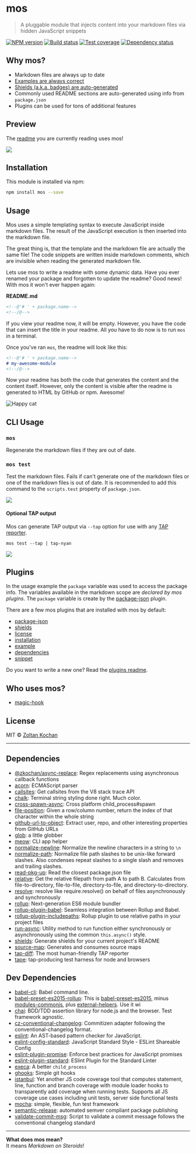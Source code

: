 <!--@'# ' + package.name-->
# mos
<!--/@-->

<!--@'> ' + package.description-->
> A pluggable module that injects content into your markdown files via hidden JavaScript snippets
<!--/@-->

<!--@shields.flatSquare('npm', 'travis', 'coveralls', 'deps')-->
[![NPM version](https://img.shields.io/npm/v/mos.svg?style=flat-square)](https://www.npmjs.com/package/mos)
[![Build status](https://img.shields.io/travis/zkochan/mos.svg?style=flat-square)](https://travis-ci.org/zkochan/mos)
[![Test coverage](https://img.shields.io/coveralls/zkochan/mos.svg?style=flat-square)](https://coveralls.io/r/zkochan/mos?branch=master)
[![Dependency status](https://img.shields.io/david/zkochan/mos.svg?style=flat-square)](https://david-dm.org/zkochan/mos)
<!--/@-->


## Why mos?

* Markdown files are always up to date
* [Examples are always correct][mos-plugin-example]
* [Shields (a.k.a. badges) are auto-generated][mos-plugin-shields]
* Commonly used README sections are auto-generated using info from `package.json`
* Plugins can be used for tons of additional features


## Preview

The [readme][] you are currently reading uses mos!

![](http://i.imgur.com/tXcB20W.png)


<!--@installation()-->
## Installation

This module is installed via npm:

``` sh
npm install mos --save
```
<!--/@-->


## Usage

Mos uses a simple templating syntax to execute JavaScript inside markdown files. The result of the JavaScript execution is then inserted into the markdown file.

The great thing is, that the template and the markdown file are actually the same file! The code snippets are written inside markdown comments, which are invisible when reading the generated markdown file.

Lets use mos to write a readme with some dynamic data. Have you ever renamed your package and forgotten to update the readme? Good news! With mos it won't ever happen again:

**README.md**

``` md
<!--@'# ' + package.name-->
<!--/@-->
```

If you view your readme now, it will be empty. However, you have the code that can insert the title in your readme. All you have to do now is to run `mos` in a terminal.

Once you've ran `mos`, the readme will look like this:

``` md
<!--@'# ' + package.name-->
# my-awesome-module
<!--/@-->
```

Now your readme has both the code that generates the content and the content itself. However, only the content is visible after the readme is generated to HTML by GitHub or npm. Awesome!

![Happy cat](http://i.imgur.com/JG9BXxe.jpg)


## CLI Usage

### `mos`

Regenerate the markdown files if they are out of date.


### `mos test`

Test the markdown files. Fails if can't generate one of the markdown files or one of the markdown files is out of date. It is recommended to add this command to the `scripts.test` property of `package.json`.

![](http://i.imgur.com/t6CLmMS.png?1)


#### Optional TAP output

Mos can generate TAP output via `--tap` option for use with any [TAP reporter](https://github.com/sindresorhus/awesome-tap#reporters).

``` console
mos test --tap | tap-nyan
```

![](http://i.imgur.com/jet4ZAG.png?2)


## Plugins

In the usage example the `package` variable was used to access the package info. The variables available in the markdown scope are *declared by mos plugins*. The `package` variable is create by the [package-json](./plugins/package-json) plugin.

There are a few mos plugins that are installed with mos by default:

* [package-json](./plugins/mos-plugin-package-json)
* [shields][mos-plugin-shields]
* [license](./plugins/mos-plugin-license)
* [installation](./plugins/mos-plugin-installation)
* [example][mos-plugin-example]
* [dependencies](./plugins/mos-plugin-dependencies)
* [snippet](./plugins/mos-plugin-snippet)

Do you want to write a new one? Read the [plugins readme](./plugins/README.md).


## Who uses mos?

* [magic-hook](https://github.com/zkochan/magic-hook)


<!--@license()-->
## License

MIT © [Zoltan Kochan](http://kochan.io)
<!--/@-->

***

<!--@dependencies()-->
## Dependencies

- [@zkochan/async-replace](https://github.com/zkochan/async-replace): Regex replacements using asynchronous callback functions
- [acorn](https://github.com/ternjs/acorn): ECMAScript parser
- [callsites](https://github.com/sindresorhus/callsites): Get callsites from the V8 stack trace API
- [chalk](https://github.com/chalk/chalk): Terminal string styling done right. Much color.
- [cross-spawn-async](https://github.com/IndigoUnited/node-cross-spawn-async): Cross platform child_process#spawn
- [file-position](https://github.com/hughsk/file-position): Given a row/column number, return the index of that character within the whole string
- [github-url-to-object](https://github.com/zeke/github-url-to-object): Extract user, repo, and other interesting properties from GitHub URLs
- [glob](https://github.com/isaacs/node-glob): a little globber
- [meow](https://github.com/sindresorhus/meow): CLI app helper
- [normalize-newline](https://github.com/sindresorhus/normalize-newline): Normalize the newline characters in a string to `\n`
- [normalize-path](https://github.com/jonschlinkert/normalize-path): Normalize file path slashes to be unix-like forward slashes. Also condenses repeat slashes to a single slash and removes and trailing slashes.
- [read-pkg-up](https://github.com/sindresorhus/read-pkg-up): Read the closest package.json file
- [relative](https://github.com/jonschlinkert/relative): Get the relative filepath from path A to path B. Calculates from file-to-directory, file-to-file, directory-to-file, and directory-to-directory.
- [resolve](https://github.com/substack/node-resolve): resolve like require.resolve() on behalf of files asynchronously and synchronously
- [rollup](https://github.com/rollup/rollup): Next-generation ES6 module bundler
- [rollup-plugin-babel](https://github.com/rollup/rollup-plugin-babel): Seamless integration between Rollup and Babel.
- [rollup-plugin-includepaths](https://github.com/dot-build/rollup-plugin-includepaths): Rollup plugin to use relative paths in your project files
- [run-async](https://github.com/sboudrias/run-async): Utility method to run function either synchronously or asynchronously using the common `this.async()` style.
- [shields](https://github.com/kenany/shields): Generate shields for your current project's README
- [source-map](https://github.com/mozilla/source-map): Generates and consumes source maps
- [tap-diff](https://github.com/axross/tap-diff): The most human-friendly TAP reporter
- [tape](https://github.com/substack/tape): tap-producing test harness for node and browsers

<!--/@-->


<!--@devDependencies()-->
## Dev Dependencies

- [babel-cli](https://github.com/babel/babel/blob/master/packages): Babel command line.
- [babel-preset-es2015-rollup](https://npmjs.org/package/babel-preset-es2015-rollup): This is [babel-preset-es2015](http://babeljs.io/docs/plugins/preset-es2015/), minus [modules-commonjs](http://babeljs.io/docs/plugins/transform-es2015-modules-commonjs/), plus [external-helpers](http://babeljs.io/docs/plugins/external-helpers/). Use it wi
- [chai](https://github.com/chaijs/chai): BDD/TDD assertion library for node.js and the browser. Test framework agnostic.
- [cz-conventional-changelog](https://github.com/commitizen/cz-conventional-changelog): Commitizen adapter following the conventional-changelog format.
- [eslint](https://github.com/eslint/eslint): An AST-based pattern checker for JavaScript.
- [eslint-config-standard](https://github.com/feross/eslint-config-standard): JavaScript Standard Style - ESLint Shareable Config
- [eslint-plugin-promise](https://github.com/xjamundx/eslint-plugin-promise): Enforce best practices for JavaScript promises
- [eslint-plugin-standard](https://github.com/xjamundx/eslint-plugin-standard): ESlint Plugin for the Standard Linter
- [execa](https://github.com/sindresorhus/execa): A better `child_process`
- [ghooks](https://github.com/gtramontina/ghooks): Simple git hooks
- [istanbul](https://github.com/gotwarlost/istanbul): Yet another JS code coverage tool that computes statement, line, function and branch coverage with module loader hooks to transparently add coverage when running tests. Supports all JS coverage use cases including unit tests, server side functional tests
- [mocha](https://github.com/mochajs/mocha): simple, flexible, fun test framework
- [semantic-release](https://github.com/semantic-release/semantic-release): automated semver compliant package publishing
- [validate-commit-msg](https://github.com/kentcdodds/validate-commit-msg): Script to validate a commit message follows the conventional changelog standard

<!--/@-->

***

**What does mos mean?**
<br>
It means *Markdown on Steroids*!

[readme]: https://raw.githubusercontent.com/zkochan/mos/master/README.md
[mos-plugin-example]: ./plugins/mos-plugin-example
[mos-plugin-shields]: ./plugins/mos-plugin-shields
